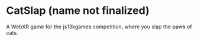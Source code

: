 # CatSlap (name not finalized)
A WebXR game for the js13kgames competition, where you slap the paws of cats.
